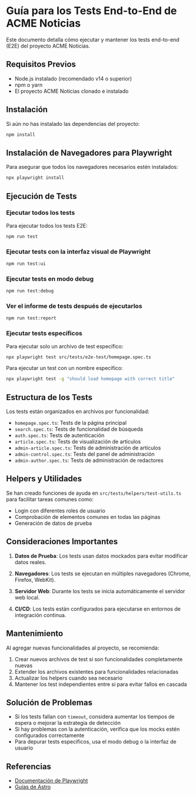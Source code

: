 # Guía para los Tests End-to-End de ACME Noticias

Este documento detalla cómo ejecutar y mantener los tests end-to-end (E2E) del proyecto ACME Noticias.

## Requisitos Previos

- Node.js instalado (recomendado v14 o superior)
- npm o yarn
- El proyecto ACME Noticias clonado e instalado

## Instalación

Si aún no has instalado las dependencias del proyecto:

```bash
npm install
```

## Instalación de Navegadores para Playwright

Para asegurar que todos los navegadores necesarios estén instalados:

```bash
npx playwright install
```

## Ejecución de Tests

### Ejecutar todos los tests

Para ejecutar todos los tests E2E:

```bash
npm run test
```

### Ejecutar tests con la interfaz visual de Playwright

```bash
npm run test:ui
```

### Ejecutar tests en modo debug

```bash
npm run test:debug
```

### Ver el informe de tests después de ejecutarlos

```bash
npm run test:report
```

### Ejecutar tests específicos

Para ejecutar solo un archivo de test específico:

```bash
npx playwright test src/tests/e2e-test/homepage.spec.ts
```

Para ejecutar un test con un nombre específico:

```bash
npx playwright test -g "should load homepage with correct title"
```

## Estructura de los Tests

Los tests están organizados en archivos por funcionalidad:

- `homepage.spec.ts`: Tests de la página principal
- `search.spec.ts`: Tests de funcionalidad de búsqueda
- `auth.spec.ts`: Tests de autenticación
- `article.spec.ts`: Tests de visualización de artículos
- `admin-article.spec.ts`: Tests de administración de artículos
- `admin-control.spec.ts`: Tests del panel de administración
- `admin-author.spec.ts`: Tests de administración de redactores

## Helpers y Utilidades

Se han creado funciones de ayuda en `src/tests/helpers/test-utils.ts` para facilitar tareas comunes como:

- Login con diferentes roles de usuario
- Comprobación de elementos comunes en todas las páginas
- Generación de datos de prueba

## Consideraciones Importantes

1. **Datos de Prueba**: Los tests usan datos mockados para evitar modificar datos reales.

2. **Navegadores**: Los tests se ejecutan en múltiples navegadores (Chrome, Firefox, WebKit).

3. **Servidor Web**: Durante los tests se inicia automáticamente el servidor web local.

4. **CI/CD**: Los tests están configurados para ejecutarse en entornos de integración continua.

## Mantenimiento

Al agregar nuevas funcionalidades al proyecto, se recomienda:

1. Crear nuevos archivos de test si son funcionalidades completamente nuevas
2. Extender los archivos existentes para funcionalidades relacionadas
3. Actualizar los helpers cuando sea necesario
4. Mantener los test independientes entre sí para evitar fallos en cascada

## Solución de Problemas

- Si los tests fallan con `timeout`, considera aumentar los tiempos de espera o mejorar la estrategia de detección
- Si hay problemas con la autenticación, verifica que los mocks estén configurados correctamente
- Para depurar tests específicos, usa el modo debug o la interfaz de usuario

## Referencias

- [Documentación de Playwright](https://playwright.dev/docs/intro)
- [Guías de Astro](https://docs.astro.build/en/getting-started/)

